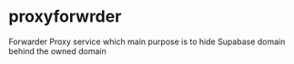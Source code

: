 # proxyforwrder
Forwarder Proxy service which main purpose is to hide Supabase domain behind the owned domain
